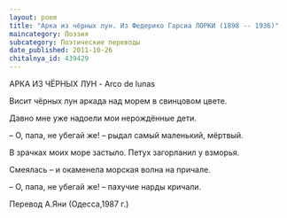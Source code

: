 ```yaml
---
layout: poem
title: "Арка из чёрных лун. Из Федерико Гарсиа ЛОРКИ (1898 -- 1936)"
maincategory: Поэзия
subcategory: Поэтические переводы
date_published: 2011-10-26
chitalnya_id: 439429
---
```




АРКА ИЗ ЧЁРНЫХ ЛУН -
Arco de lunas

Висит чёрных лун аркада
над морем в свинцовом цвете.

Давно мне уже надоели
мои нерождённые дети.

– О, папа, не убегай же! –
рыдал самый маленький, мёртвый.

В зрачках моих море застыло.
Петух загорланил у взморья.

Смеялась – и окаменела
морская волна на причале.

– О, папа, не убегай же! –
пахучие нарды кричали.

Перевод А.Яни (Одесса,1987 г.)






